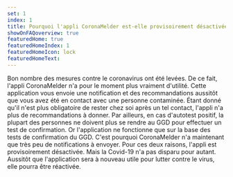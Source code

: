 ```yaml
---
set: 1
index: 1
title: Pourquoi l'appli CoronaMelder est-elle provisoirement désactivée ? 
showOnFAQoverview: true
featuredHome: true
featuredHomeIndex: 1
featuredHomeIcon: lock
featuredHomeText: 
---
```

Bon nombre des mesures contre le coronavirus ont été levées. De ce fait, l'appli CoronaMelder n'a pour le moment plus vraiment d'utilité. Cette application vous envoie une notification et des recommandations aussitôt que vous avez été en contact avec une personne contaminée. Étant donné qu'il n'est plus obligatoire de rester chez soi après un tel contact, l'appli n'a plus de recommandations à donner. Par ailleurs, en cas d'autotest positif, la plupart des personnes ne doivent plus se rendre au GGD pour effectuer un test de confirmation. Or l'application ne fonctionne que sur la base des tests de confirmation du GGD. C'est pourquoi CoronaMelder n'a maintenant que très peu de notifications à envoyer. Pour ces deux raisons, l'appli est provisoirement désactivée. Mais la Covid-19 n'a pas disparu pour autant. Aussitôt que l'application sera à nouveau utile pour lutter contre le virus, elle pourra être réactivée. 
